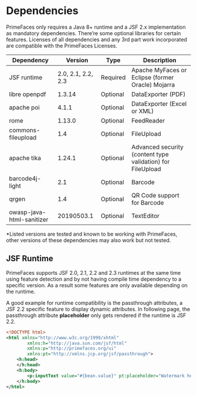 # Dependencies

PrimeFaces only requires a Java 8+ runtime and a JSF 2.x implementation as mandatory
dependencies. There’re some optional libraries for certain features. Licenses of all dependencies and
any 3rd part work incorporated are compatible with the PrimeFaces Licenses.

| Dependency | Version | Type | Description |
| --- | --- | --- | --- |
| JSF runtime | 2.0, 2.1, 2.2, 2.3 | Required | Apache MyFaces or Eclipse (former Oracle) Mojarra |
| libre openpdf | 1.3.14 | Optional | DataExporter (PDF) |
| apache poi | 4.1.1 | Optional | DataExporter (Excel or XML) |
| rome | 1.13.0 | Optional | FeedReader |
| commons-fileupload | 1.4 | Optional | FileUpload |
| apache tika | 1.24.1 | Optional | Advanced security (content type validation) for FileUpload |
| barcode4j-light | 2.1 | Optional | Barcode |
| qrgen |  1.4 | Optional | QR Code support for Barcode |
| owasp-java-html-sanitizer |  20190503.1 | Optional | TextEditor |

*Listed versions are tested and known to be working with PrimeFaces, other versions of these
dependencies may also work but not tested.

## JSF Runtime ##
PrimeFaces supports JSF 2.0, 2.1, 2.2 and 2.3 runtimes at the same time using feature detection and
by not having compile time dependency to a specific version. As a result some features are only
available depending on the runtime.

A good example for runtime compatibility is the passthrough attributes, a JSF 2.2 specific feature to
display dynamic attributes. In following page, the passthrough attribute **placeholder** only gets rendered
if the runtime is JSF 2.2.

```xml
<!DOCTYPE html>
<html xmlns="http://www.w3c.org/1999/xhtml"
        xmlns:h="http://java.sun.com/jsf/html"
        xmlns:p="http://primefaces.org/ui"
        xmlns:pt="http://xmlns.jcp.org/jsf/passthrough">
    <h:head>
    </h:head>
    <h:body>
        <p:inputText value="#{bean.value}" pt:placeholder="Watermark here"/>
    </h:body>
</html>
```